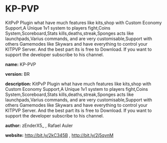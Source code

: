 # KP-PVP
KitPvP Plugin what have much features like kits,shop with Custom Economy Support,A Unique 1v1 system to players fight,Coins System,Scoreboard,Stats kills,deaths,streak,Sponges acts like launchpads,Varius commands, and are very customisable,Support with others Gamemodes like Skywars and have everything to control your KITPVP Server. And the best part its is free to Download. If you want to support the developer subscribe to his channel.

**name:** KP-PVP

**version:** BR

**description:** KitPvP Plugin what have much features like kits,shop with Custom Economy Support,A Unique 1v1 system to players fight,Coins System,Scoreboard,Stats kills,deaths,streak,Sponges acts like launchpads,Varius commands, and are very customisable,Support with others Gamemodes like Skywars and have everything to control your KITPVP Server. And the best part its is free to Download. If you want to support the developer subscribe to his channel.

**author:** zEnderX5_ , Rafael Auler

**website:** http://bit.ly/2kC345B , http://bit.ly/2j5qvnM
